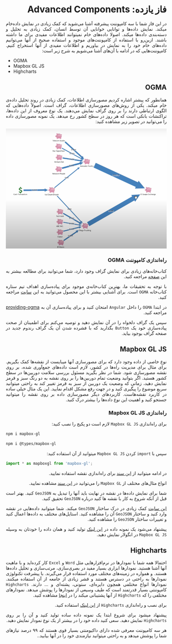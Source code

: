 <div dir="rtl" align='justify'>

# فاز یازده: Advanced Components
در این فاز شما با سه کامپوننت پیشرفته آشنا می‌شوید که کمک زیادی در نمایش داده‌خام میکند. نمایش داده‌ها و توانایی خوانایی آن توسط انسان، کمک زیادی به تحلیل و دسته‌بندی داده‌ها میکند. اصولا داده‌های خام نمیتوانند اطلاعات مفیدی برای ما داشته باشند. ازین‌رو با استفاده از کامپوننت‌های موجود و استفاده صحیح از آنها می‌توانیم داده‌های خام خود را به نمایش در بیاوریم و اطلاعات مفیدی از آنها استخراج کنیم. کامپوننت‌هایی که در ادامه با آن‌های آشنا می‌شویم به شرح زیر است:
<div dir="ltr">

- OGMA
- Mapbox GL JS
- Highcharts
</div>

## OGMA

همانطور که پیشتر اشاره کردیم مصورسازی اطلاعات، کمک زیادی در روند تحلیل داده‌ی ‌خام میکند. یکی از روش‌های مصورسازی اطلاعات، گراف است. اصولاً داده‌هایی که الگوی ارتباطی دارند را بر روی گراف نمایش می‌دهند. یک نوع  معروف از این داده‌ها، تراکنشات بانکی است که هر روز در سطح کشور رخ میدهد. یک نمونه مصورسازی داده را می‌توانید در تصویر زیر مشاهده کنید:


<img src="../Assets/Images/datawalk.png">

### راه‌اندازی کامپوننت OGMA


کتاب‌خانه‌های زیادی برای نمایش گراف وجود دارد، شما می‌توانید برای مطالعه
بیشتر به این <a
href="https://medium.com/@Elise_Deux/the-list-of-graph-visualization-libraries-7a7b89aab6a6">صفحه</a>
مراجعه کنید.


با توجه به تحقیقات ما، بهترین کتاب‌خانه‌ی موجود برای پیاده‌سازی اهداف تیم ستاره کتاب‌خانه `OGMA` است. برای آشنایی بیشتر با این محصول می‌توانید به این <a
href="https://doc.linkurio.us/ogma/latest/quickstart.html">سایت</a> مراجعه کنید.

در ابتدا `OGMA` را داخل `Angular` امتحان کنید و برای پیاده‌سازی آن به [providing-ogma](providing-ogma.md) مراجعه کنید.



سپس یک گراف دلخواه را در آن نمایش دهید و توصیه می‌کنم برای اطمینان از صحت
پیاده‌سازی خود یک `Button` بگذارید که با فشرده شدن آن یک گراف رندوم جدید در صفحه گراف بوجود
بیاید.

## Mapbox GL JS

نوع خاصی از داده وجود دارد که برای مصورسازی آنها میبایست از نقشه‌ها کمک بگیریم. برای مثال برای مدیریت راه‌ها در کشور، لازم است داده‌های جمع‌آوری شده، بر روی نقشه مصورسازی شود. شما در نظر بگیرید مسئول بررسی سلامت دوربین‌ها در سطح کشور هستید. اگر بتوانید وضعیت تمام دوربین‌ها را بر روی نقشه به دو رنگ سبز و قرمز نمایش دهید، زمانی که وضعیت یک دوربین از سبز به قرمز تغییر کند به راحتی میتوانید سریع موضوع را پیگیری کنید و در جهت رفع مشکل اقدام نمایید. این یک مثال خیلی ساده در کاربرد نقشه‌هاست. کاربردهای دیگر مصورسازی داده بر روی نقشه را میتوانید جستجو کنید و اهمیت این نوع داده‌‌ها را بیشتر درک کنید.

### راه‌اندازی Mapbox GL JS

برای راه‌اندازی `Mapbox GL JS` لازم است دو پکیج را نصب کنید:
<div dir="ltr">

```bash
npm i mapbox-gl
```
</div>
<div dir="ltr">

```bash
npm i @types/mapbox-gl
```
</div>

سپس با `import` کردن `Mapbox GL JS` میتوانید از آن استفاده کنید:
<div dir="ltr">

```js
import * as mapboxgl from 'mapbox-gl';
```
</div>

در ادامه میتوانید از [این سند](https://docs.mapbox.com/mapbox-gl-js/guides/install/) برای راه‌اندازی نقشه استفاده نمایید.

انواع مثال‌های مختلف از `Mapbox GL` را می‌توانید در [این سند](https://docs.mapbox.com/mapbox-gl-js/example/) مشاهده نمایید.

شما برای نمایش داده‌ها در نقشه در نهایت باید آنها را تبدیل به  `GeoJSON` کنید. بهتر است قبل از آنکه شروع به کار با نقشه ها کنید درباره `GeoJSON` تحقیق کنید.

[این سایت](http://geojson.io/) کمک زیادی در درک ساختار ‍`GeoJSON` میکند. شما میتوانید داده‌هایی در نقشه وارد کنید و ساختار ‍`GeoJSON` آن را مشاهده کنید. استایل‌های مختلف به داده‌ها اعمال کنید و تغییرات ساختار ‍`GeoJSON` را مشاهده کنید.

پیشنهاد می‌شود یک نمونه داده در [این لینک](http://geojson.io/) تولید کنید و همان داده را خودتان به وسیله `Mapbox GL JS` در انگولار نمایش دهید.

## Highcharts

احتمالا همه شما با نمودار‌‌ها در نرم‌افزار‌هایی مثل `Word` و `Excel` کار کرده‌اید و با ماهیت آنها آشنا هستید. نمودارها ابزاری بسیار مفید در بصری‌سازی، مرتب‌سازی و تحلیل داده‌ها هستند. و همواره در زمینه‌های مختلف مورد استفاده قرار می‌گیرند. با پیشرفت تکنولوژی نمودارها به راحتی در دسترس هستند و قشر زیادی از جامعه از آن استفاده میکنند. نمودارها انواع مختلفی همچون دایره‌ای، ستونی، پشته‌ای و ... دارند. `Highcharts` کامپوننتی بسیار قدرتمند است که طیف وسیعی از نمودارها را پوشش میدهد. نمودارهای مختلفی را که `Highcharts` از آنها پشتیبانی میکند را  در [اینجا](https://www.highcharts.com/demo) مشاهده کنید.

برای نصب و راه‌اندازی `Highcharts` از [این لینک](https://www.npmjs.com/package/highcharts) استفاده کنید.

 پیشنهاد میشود برای شروع ابتدا یک نمونه داده ساده تولید کنید و آن را بر روی `Highcharts` نمایش دهید. سعی کنید داده خود را در بیشتر از یک نوع نمودار نمایش دهید.

هر سه کامپوننت معرفی شده دارای داکیومنتی بسیار قوی هستند که ۹۹ درصد نیازهای شما را پوشش میدهد و به راحتی میتوانید نیازمندی خود را در آنها بیابید..
</div>